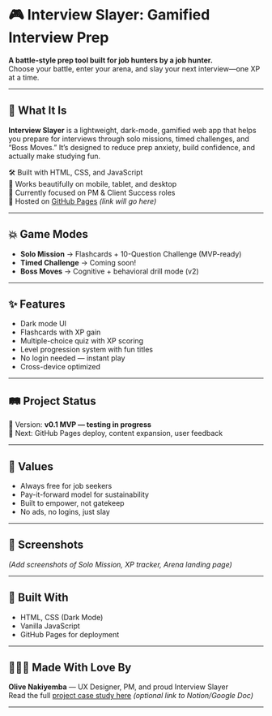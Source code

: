 # 🎮 Interview Slayer: Gamified Interview Prep

**A battle-style prep tool built for job hunters by a job hunter.**  
Choose your battle, enter your arena, and slay your next interview—one XP at a time.

---

## 🧠 What It Is

**Interview Slayer** is a lightweight, dark-mode, gamified web app that helps you prepare for interviews through solo missions, timed challenges, and “Boss Moves.” It’s designed to reduce prep anxiety, build confidence, and actually make studying fun.

🛠️ Built with HTML, CSS, and JavaScript  
📱 Works beautifully on mobile, tablet, and desktop  
🎯 Currently focused on PM & Client Success roles  
🚀 Hosted on [GitHub Pages](#) *(link will go here)*

---

## 💥 Game Modes

- **Solo Mission** → Flashcards + 10-Question Challenge (MVP-ready)
- **Timed Challenge** → Coming soon!
- **Boss Moves** → Cognitive + behavioral drill mode (v2)

---

## ✨ Features

- Dark mode UI
- Flashcards with XP gain
- Multiple-choice quiz with XP scoring
- Level progression system with fun titles
- No login needed — instant play
- Cross-device optimized

---

## 🛤️ Project Status

🚧 Version: **v0.1 MVP — testing in progress**  
🎯 Next: GitHub Pages deploy, content expansion, user feedback

---

## 💖 Values

- Always free for job seekers
- Pay-it-forward model for sustainability
- Built to empower, not gatekeep
- No ads, no logins, just slay

---

## 📸 Screenshots

_(Add screenshots of Solo Mission, XP tracker, Arena landing page)_

---

## 📝 Built With

- HTML, CSS (Dark Mode)
- Vanilla JavaScript
- GitHub Pages for deployment

---

## 🧙🏽‍♀️ Made With Love By

**Olive Nakiyemba** — UX Designer, PM, and proud Interview Slayer  
Read the full [project case study here](#) *(optional link to Notion/Google Doc)*

---





